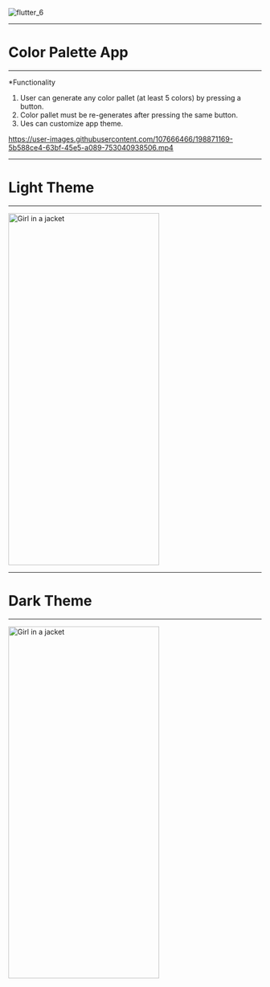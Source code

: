 ![flutter_6](https://user-images.githubusercontent.com/107666466/198871197-00f8138b-5a74-4e23-872b-3c63122e59fa.png)

---
# Color Palette App
---
*Functionality
1. User can generate any color pallet (at least 5 colors) by pressing a button. 
2. Color pallet must be re-generates after pressing the same button.
3. Ues can customize app theme.


https://user-images.githubusercontent.com/107666466/198871169-5b588ce4-63bf-45e5-a089-753040938506.mp4

---
# Light Theme
---

<img src="https://user-images.githubusercontent.com/107666466/198871139-5c67caf4-33b1-4891-9cec-3ddbdfb9a3ba.jpg" alt="Girl in a jacket" width="300" height="700">

---
# Dark Theme
---
  
<img src="https://user-images.githubusercontent.com/107666466/198871154-3b9d73ff-b2bd-4caf-aeae-327cdec5f05d.jpg" alt="Girl in a jacket" width="300" height="700">


